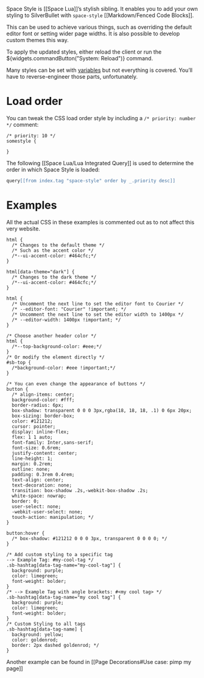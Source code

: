 Space Style is [[Space Lua]]’s stylish sibling. It enables you to add your own styling to SilverBullet with `space-style` [[Markdown/Fenced Code Blocks]].

This can be used to achieve various things, such as overriding the default editor font or setting wider page widths. It is also possible to develop custom themes this way. 

To apply the updated styles, either reload the client or run the ${widgets.commandButton("System: Reload")} command.

Many styles can be set with [variables](https://github.com/silverbulletmd/silverbullet/blob/main/web/styles/theme.scss) but not everything is covered. You’ll have to reverse-engineer those parts, unfortunately.

# Load order
You can tweak the CSS load order style by including a `/* priority: number */` comment:

```space-style
/* priority: 10 */
somestyle {
  
}
```

The following [[Space Lua/Lua Integrated Query]] is used to determine the order in which Space Style is loaded:

```lua
query[[from index.tag "space-style" order by _.priority desc]]
```

# Examples
All the actual CSS in these examples is commented out as to not affect this very website. 
```space-style
html {
  /* Changes to the default theme */
  /* Such as the accent color */
  /*--ui-accent-color: #464cfc;*/
}

html[data-theme="dark"] {
  /* Changes to the dark theme */
  /*--ui-accent-color: #464cfc;*/
}

html {
  /* Uncomment the next line to set the editor font to Courier */
  /* --editor-font: "Courier" !important; */
  /* Uncomment the next line to set the editor width to 1400px */
  /* --editor-width: 1400px !important; */
}

/* Choose another header color */
html {
  /*--top-background-color: #eee;*/
}
/* Or modify the element directly */
#sb-top {
  /*background-color: #eee !important;*/
}

/* You can even change the appearance of buttons */
button {
  /* align-items: center;
  background-color: #fff;
  border-radius: 6px;
  box-shadow: transparent 0 0 0 3px,rgba(18, 18, 18, .1) 0 6px 20px;
  box-sizing: border-box;
  color: #121212;
  cursor: pointer;
  display: inline-flex;
  flex: 1 1 auto;
  font-family: Inter,sans-serif;
  font-size: 0.6rem;
  justify-content: center;
  line-height: 1;
  margin: 0.2rem;
  outline: none;
  padding: 0.3rem 0.4rem;
  text-align: center;
  text-decoration: none;
  transition: box-shadow .2s,-webkit-box-shadow .2s;
  white-space: nowrap;
  border: 0;
  user-select: none;
  -webkit-user-select: none;
  touch-action: manipulation; */
}

button:hover {
  /* box-shadow: #121212 0 0 0 3px, transparent 0 0 0 0; */
}

/* Add custom styling to a specific tag 
--> Example Tag: #my-cool-tag */
.sb-hashtag[data-tag-name="my-cool-tag"] {
  background: purple;
  color: limegreen;
  font-weight: bolder;
}
/* --> Example Tag with angle brackets: #<my cool tag> */
.sb-hashtag[data-tag-name="my cool tag"] {
  background: purple;
  color: limegreen;
  font-weight: bolder;
}
/* Custom Styling to all tags
.sb-hashtag[data-tag-name] {
  background: yellow;
  color: goldenrod;
  border: 2px dashed goldenrod; */
}
```

Another example can be found in [[Page Decorations#Use case: pimp my page]]

